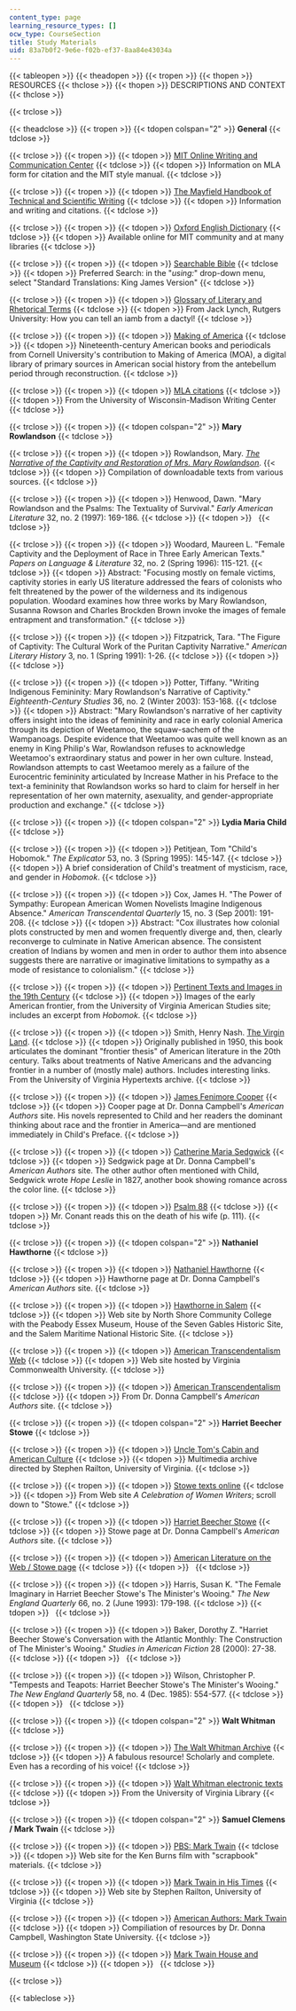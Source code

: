 ```yaml
---
content_type: page
learning_resource_types: []
ocw_type: CourseSection
title: Study Materials
uid: 83a7b0f2-9e6e-f02b-ef37-8aa84e43034a
---
```


{{< tableopen >}}
{{< theadopen >}}
{{< tropen >}}
{{< thopen >}}
RESOURCES
{{< thclose >}}
{{< thopen >}}
DESCRIPTIONS AND CONTEXT
{{< thclose >}}

{{< trclose >}}

{{< theadclose >}}
{{< tropen >}}
{{< tdopen colspan="2" >}}
**General**
{{< tdclose >}}

{{< trclose >}}
{{< tropen >}}
{{< tdopen >}}
[MIT Online Writing and Communication Center](http://web.mit.edu/writing/)
{{< tdclose >}}
{{< tdopen >}}
Information on MLA form for citation and the MIT style manual.
{{< tdclose >}}

{{< trclose >}}
{{< tropen >}}
{{< tdopen >}}
[The Mayfield Handbook of Technical and Scientific Writing](http://www.mhhe.com/mayfieldpub/tsw/home.htm)
{{< tdclose >}}
{{< tdopen >}}
Information and writing and citations.
{{< tdclose >}}

{{< trclose >}}
{{< tropen >}}
{{< tdopen >}}
[Oxford English Dictionary](http://www.oed.com/)
{{< tdclose >}}
{{< tdopen >}}
Available online for MIT community and at many libraries
{{< tdclose >}}

{{< trclose >}}
{{< tropen >}}
{{< tdopen >}}
[Searchable Bible](http://bible.crosswalk.com/)
{{< tdclose >}}
{{< tdopen >}}
Preferred Search: in the "_using:_" drop-down menu, select "Standard Translations: King James Version"
{{< tdclose >}}

{{< trclose >}}
{{< tropen >}}
{{< tdopen >}}
[Glossary of Literary and Rhetorical Terms](https://wps.prenhall.com/wps/media/objects/1188/1217309/McMahanglossary.pdf)
{{< tdclose >}}
{{< tdopen >}}
From Jack Lynch, Rutgers University: How you can tell an iamb from a dactyl!
{{< tdclose >}}

{{< trclose >}}
{{< tropen >}}
{{< tdopen >}}
[Making of America](http://cdl.library.cornell.edu/moa/)
{{< tdclose >}}
{{< tdopen >}}
Nineteenth-century American books and periodicals from Cornell University's contribution to Making of America (MOA), a digital library of primary sources in American social history from the antebellum period through reconstruction.
{{< tdclose >}}

{{< trclose >}}
{{< tropen >}}
{{< tdopen >}}
[MLA citations](http://www.wisc.edu/writing/Handbook/DocMLA.html)
{{< tdclose >}}
{{< tdopen >}}
From the University of Wisconsin-Madison Writing Center
{{< tdclose >}}

{{< trclose >}}
{{< tropen >}}
{{< tdopen colspan="2" >}}
**Mary Rowlandson**
{{< tdclose >}}

{{< trclose >}}
{{< tropen >}}
{{< tdopen >}}
Rowlandson, Mary. [_The Narrative of the Captivity and Restoration of Mrs. Mary Rowlandson_](http://onlinebooks.library.upenn.edu/webbin/gutbook/lookup?num=851).
{{< tdclose >}}
{{< tdopen >}}
Compilation of downloadable texts from various sources.
{{< tdclose >}}

{{< trclose >}}
{{< tropen >}}
{{< tdopen >}}
Henwood, Dawn. "Mary Rowlandson and the Psalms: The Textuality of Survival." _Early American Literature_ 32, no. 2 (1997): 169-186.
{{< tdclose >}}
{{< tdopen >}}
 
{{< tdclose >}}

{{< trclose >}}
{{< tropen >}}
{{< tdopen >}}
Woodard, Maureen L. "Female Captivity and the Deployment of Race in Three Early American Texts." _Papers on Language & Literature_ 32, no. 2 (Spring 1996): 115-121.
{{< tdclose >}}
{{< tdopen >}}
Abstract: "Focusing mostly on female victims, captivity stories in early US literature addressed the fears of colonists who felt threatened by the power of the wilderness and its indigenous population. Woodard examines how three works by Mary Rowlandson, Susanna Rowson and Charles Brockden Brown invoke the images of female entrapment and transformation."
{{< tdclose >}}

{{< trclose >}}
{{< tropen >}}
{{< tdopen >}}
Fitzpatrick, Tara. "The Figure of Captivity: The Cultural Work of the Puritan Captivity Narrative." _American Literary History_ 3, no. 1 (Spring 1991): 1-26.
{{< tdclose >}}
{{< tdopen >}}
 
{{< tdclose >}}

{{< trclose >}}
{{< tropen >}}
{{< tdopen >}}
Potter, Tiffany. "Writing Indigenous Femininity: Mary Rowlandson's Narrative of Captivity." _Eighteenth-Century Studies_ 36, no. 2 (Winter 2003): 153-168.
{{< tdclose >}}
{{< tdopen >}}
Abstract: "Mary Rowlandson's narrative of her captivity offers insight into the ideas of femininity and race in early colonial America through its depiction of Weetamoo, the squaw-sachem of the Wampanoags. Despite evidence that Weetamoo was quite well known as an enemy in King Philip's War, Rowlandson refuses to acknowledge Weetamoo's extraordinary status and power in her own culture. Instead, Rowlandson attempts to cast Weetamoo merely as a failure of the Eurocentric femininity articulated by Increase Mather in his Preface to the text-a femininity that Rowlandson works so hard to claim for herself in her representation of her own maternity, asexuality, and gender-appropriate production and exchange."
{{< tdclose >}}

{{< trclose >}}
{{< tropen >}}
{{< tdopen colspan="2" >}}
**Lydia Maria Child**
{{< tdclose >}}

{{< trclose >}}
{{< tropen >}}
{{< tdopen >}}
Petitjean, Tom "Child's Hobomok." _The Explicator_ 53, no. 3 (Spring 1995): 145-147.
{{< tdclose >}}
{{< tdopen >}}
A brief consideration of Child's treatment of mysticism, race, and gender in _Hobomok_.
{{< tdclose >}}

{{< trclose >}}
{{< tropen >}}
{{< tdopen >}}
Cox, James H. "The Power of Sympathy: European American Women Novelists Imagine Indigenous Absence." _American Transcendental Quarterly_ 15, no. 3 (Sep 2001): 191-208.
{{< tdclose >}}
{{< tdopen >}}
Abstract: "Cox illustrates how colonial plots constructed by men and women frequently diverge and, then, clearly reconverge to culminate in Native American absence. The consistent creation of Indians by women and men in order to author them into absence suggests there are narrative or imaginative limitations to sympathy as a mode of resistance to colonialism."
{{< tdclose >}}

{{< trclose >}}
{{< tropen >}}
{{< tdopen >}}
[Pertinent Texts and Images in the 19th Century](http://twain.lib.virginia.edu/projects/rissetto/pertinent.html)
{{< tdclose >}}
{{< tdopen >}}
Images of the early American frontier, from the University of Virginia American Studies site; includes an excerpt from _Hobomok_.
{{< tdclose >}}

{{< trclose >}}
{{< tropen >}}
{{< tdopen >}}
Smith, Henry Nash. [The Virgin Land](http://xroads.virginia.edu/~HYPER/HNS/hns_home.html).
{{< tdclose >}}
{{< tdopen >}}
Originally published in 1950, this book articulates the dominant "frontier thesis" of American literature in the 20th century. Talks about treatments of Native Americans and the advancing frontier in a number of (mostly male) authors. Includes interesting links. From the University of Virginia Hypertexts archive.
{{< tdclose >}}

{{< trclose >}}
{{< tropen >}}
{{< tdopen >}}
[James Fenimore Cooper](http://www.wsu.edu/~campbelld/amlit/cooper.htm)
{{< tdclose >}}
{{< tdopen >}}
Cooper page at Dr. Donna Campbell's _American Authors_ site. His novels represented to Child and her readers the dominant thinking about race and the frontier in America—and are mentioned immediately in Child's Preface.
{{< tdclose >}}

{{< trclose >}}
{{< tropen >}}
{{< tdopen >}}
[Catherine Maria Sedgwick](http://www.wsu.edu/~campbelld/amlit/sedgwick.htm)
{{< tdclose >}}
{{< tdopen >}}
Sedgwick page at Dr. Donna Campbell's _American Authors_ site. The other author often mentioned with Child, Sedgwick wrote _Hope Leslie_ in 1827, another book showing romance across the color line.
{{< tdclose >}}

{{< trclose >}}
{{< tropen >}}
{{< tdopen >}}
[Psalm 88](http://www.biblegateway.com/passage/?search=Psalm%2088;&version=47;)
{{< tdclose >}}
{{< tdopen >}}
Mr. Conant reads this on the death of his wife (p. 111).
{{< tdclose >}}

{{< trclose >}}
{{< tropen >}}
{{< tdopen colspan="2" >}}
**Nathaniel Hawthorne**
{{< tdclose >}}

{{< trclose >}}
{{< tropen >}}
{{< tdopen >}}
[Nathaniel Hawthorne](http://www.wsu.edu/~campbelld/amlit/hawthor.htm)
{{< tdclose >}}
{{< tdopen >}}
Hawthorne page at Dr. Donna Campbell's _American Authors_ site.
{{< tdclose >}}

{{< trclose >}}
{{< tropen >}}
{{< tdopen >}}
[Hawthorne in Salem](http://www.hawthorneinsalem.org/)
{{< tdclose >}}
{{< tdopen >}}
Web site by North Shore Community College with the Peabody Essex Museum, House of the Seven Gables Historic Site, and the Salem Maritime National Historic Site.
{{< tdclose >}}

{{< trclose >}}
{{< tropen >}}
{{< tdopen >}}
[American Transcendentalism Web](http://www.vcu.edu/engweb/transcendentalism/index.html)
{{< tdclose >}}
{{< tdopen >}}
Web site hosted by Virginia Commonwealth University.
{{< tdclose >}}

{{< trclose >}}
{{< tropen >}}
{{< tdopen >}}
[American Transcendentalism](https://public.wsu.edu/~campbelld/amlit/amtrans.htm)
{{< tdclose >}}
{{< tdopen >}}
From Dr. Donna Campbell's _American Authors_ site.
{{< tdclose >}}

{{< trclose >}}
{{< tropen >}}
{{< tdopen colspan="2" >}}
**Harriet Beecher Stowe**
{{< tdclose >}}

{{< trclose >}}
{{< tropen >}}
{{< tdopen >}}
[Uncle Tom's Cabin and American Culture](http://www.iath.virginia.edu/utc/)
{{< tdclose >}}
{{< tdopen >}}
Multimedia archive directed by Stephen Railton, University of Virginia.
{{< tdclose >}}

{{< trclose >}}
{{< tropen >}}
{{< tdopen >}}
[Stowe texts online](http://digital.library.upenn.edu/women/_generate/authors-S.html)
{{< tdclose >}}
{{< tdopen >}}
From Web site _A Celebration of Women Writers_; scroll down to "Stowe."
{{< tdclose >}}

{{< trclose >}}
{{< tropen >}}
{{< tdopen >}}
[Harriet Beecher Stowe](http://www.wsu.edu/~campbelld/amlit/stowe.htm)
{{< tdclose >}}
{{< tdopen >}}
Stowe page at Dr. Donna Campbell's _American Authors_ site.
{{< tdclose >}}

{{< trclose >}}
{{< tropen >}}
{{< tdopen >}}
[American Literature on the Web / Stowe page](http://www.nagasaki-gaigo.ac.jp/ishikawa/amlit/s/stowe19ro.htm)
{{< tdclose >}}
{{< tdopen >}}
 
{{< tdclose >}}

{{< trclose >}}
{{< tropen >}}
{{< tdopen >}}
Harris, Susan K. "The Female Imaginary in Harriet Beecher Stowe's The Minister's Wooing." _The New England Quarterly_ 66, no. 2 (June 1993): 179-198.
{{< tdclose >}}
{{< tdopen >}}
 
{{< tdclose >}}

{{< trclose >}}
{{< tropen >}}
{{< tdopen >}}
Baker, Dorothy Z. "Harriet Beecher Stowe's Conversation with the Atlantic Monthly: The Construction of The Minister's Wooing." _Studies in American Fiction_ 28 (2000): 27-38.
{{< tdclose >}}
{{< tdopen >}}
 
{{< tdclose >}}

{{< trclose >}}
{{< tropen >}}
{{< tdopen >}}
Wilson, Christopher P. "Tempests and Teapots: Harriet Beecher Stowe's The Minister's Wooing." _The New England Quarterly_ 58, no. 4 (Dec. 1985): 554-577.
{{< tdclose >}}
{{< tdopen >}}
 
{{< tdclose >}}

{{< trclose >}}
{{< tropen >}}
{{< tdopen colspan="2" >}}
**Walt Whitman**
{{< tdclose >}}

{{< trclose >}}
{{< tropen >}}
{{< tdopen >}}
[The Walt Whitman Archive](http://www.whitmanarchive.org/)
{{< tdclose >}}
{{< tdopen >}}
A fabulous resource! Scholarly and complete. Even has a recording of his voice!
{{< tdclose >}}

{{< trclose >}}
{{< tropen >}}
{{< tdopen >}}
[Walt Whitman electronic texts](http://etext.virginia.edu/whitman/)
{{< tdclose >}}
{{< tdopen >}}
From the University of Virginia Library
{{< tdclose >}}

{{< trclose >}}
{{< tropen >}}
{{< tdopen colspan="2" >}}
**Samuel Clemens / Mark Twain**
{{< tdclose >}}

{{< trclose >}}
{{< tropen >}}
{{< tdopen >}}
[PBS: Mark Twain](http://www.pbs.org/marktwain/index.html)
{{< tdclose >}}
{{< tdopen >}}
Web site for the Ken Burns film with "scrapbook" materials.
{{< tdclose >}}

{{< trclose >}}
{{< tropen >}}
{{< tdopen >}}
[Mark Twain in His Times](http://etext.lib.virginia.edu/railton/index2.html)
{{< tdclose >}}
{{< tdopen >}}
Web site by Stephen Railton, University of Virginia
{{< tdclose >}}

{{< trclose >}}
{{< tropen >}}
{{< tdopen >}}
[American Authors: Mark Twain](http://www.wsu.edu/~campbelld/amlit/twain.htm)
{{< tdclose >}}
{{< tdopen >}}
Compiliation of resources by Dr. Donna Campbell, Washington State University.
{{< tdclose >}}

{{< trclose >}}
{{< tropen >}}
{{< tdopen >}}
[Mark Twain House and Museum](http://www.marktwainhouse.org/)
{{< tdclose >}}
{{< tdopen >}}
 
{{< tdclose >}}

{{< trclose >}}

{{< tableclose >}}